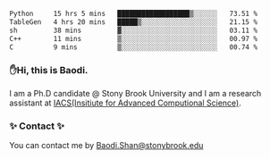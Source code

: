 <!--START_SECTION:waka-->

```txt
Python     15 hrs 5 mins   ██████████████████▒░░░░░░   73.51 %
TableGen   4 hrs 20 mins   █████▒░░░░░░░░░░░░░░░░░░░   21.15 %
sh         38 mins         ▓░░░░░░░░░░░░░░░░░░░░░░░░   03.11 %
C++        11 mins         ▒░░░░░░░░░░░░░░░░░░░░░░░░   00.97 %
C          9 mins          ▒░░░░░░░░░░░░░░░░░░░░░░░░   00.74 %
```

<!--END_SECTION:waka-->

### ✋Hi, this is Baodi. 

I am a Ph.D candidate @ Stony Brook University and I am a research assistant at [IACS(Insitiute for Advanced Computional Science)](https://iacs.stonybrook.edu/).

### ✨ Contact ✨

You can contact me by [Baodi.Shan@stonybrook.edu](mailto:Baodi.Shan@stonybrook.edu)





<!--
[![Anurag's GitHub stats](https://github-readme-stats.vercel.app/api?username=lwshanbd&theme=jolly&show_icons=true&count_private=true&include_all_commits=true)](https://github.com/anuraghazra/github-readme-stats)
**lwshanbd/lwshanbd** is a ✨ _special_ ✨ repository because its `README.md` (this file) appears on your GitHub profile.

Here are some ideas to get you started:

- 🔭 I’m currently working on ...
- 🌱 I’m currently learning ...
- 👯 I’m looking to collaborate on ...
- 🤔 I’m looking for help with ...
- 💬 Ask me about ...
- 📫 How to reach me: ...
- 😄 Pronouns: ...
- ⚡ Fun fact: ...
-->

